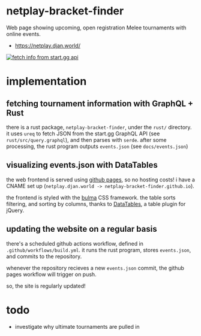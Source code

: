 # netplay-bracket-finder
Web page showing upcoming, open registration Melee tournaments with online events.

* https://netplay.djan.world/

[![fetch info from start.gg api](https://github.com/netplay-bracket-finder/netplay-bracket-finder/actions/workflows/build.yml/badge.svg)](https://github.com/netplay-bracket-finder/netplay-bracket-finder/actions/workflows/build.yml)

# implementation

## fetching tournament information with GraphQL + Rust

there is a rust package, `netplay-bracket-finder`, under the `rust/` directory.
it uses `ureq` to fetch JSON from the start.gg GraphQL API (see `rust/src/query.graphql`), and then parses with `serde`.
after some processing, the rust program outputs `events.json` (see `docs/events.json`)

## visualizing events.json with DataTables

the web frontend is served using [github pages](https://pages.github.com), so no hosting costs! i have a CNAME set up (`netplay.djan.world -> netplay-bracket-finder.github.io`).

the frontend is styled with the [bulma](https://bulma.io/) CSS framework. the table sorts filtering, and sorting by columns, thanks to [DataTables](https://www.datatables.net/), a table plugin for jQuery.

## updating the website on a regular basis

there's a scheduled github actions workflow, defined in `.github/workflows/build.yml`. it runs the rust program, stores `events.json`, and commits to the repository.

whenever the repository recieves a new `events.json` commit, the github pages workflow will trigger on push.

so, the site is regularly updated!

# todo

* investigate why ultimate tournaments are pulled in
